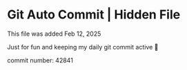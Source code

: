 # Git Auto Commit | Hidden File

This file was added Feb 12, 2025

Just for fun and keeping my daily git commit active 🤪

commit number: 42841
